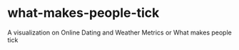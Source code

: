 # what-makes-people-tick
A visualization on Online Dating and Weather Metrics or What makes people tick
